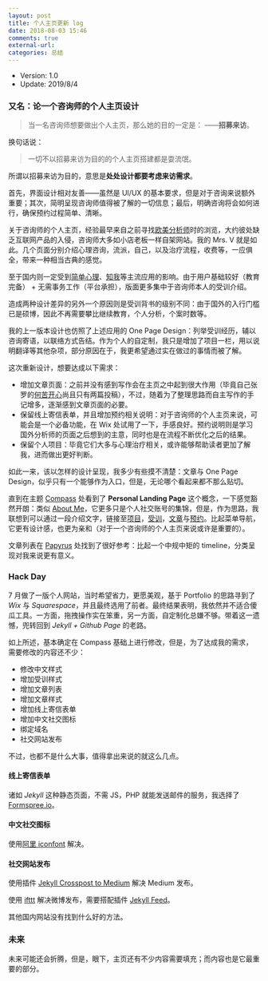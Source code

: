 ```yaml
---
layout: post
title: 个人主页更新 log
date: 2018-08-03 15:46
comments: true
external-url:
categories: 总结
---
```


* Version: 1.0
* Update: 2019/8/4

### 又名：论一个咨询师的个人主页设计

> 当一名咨询师想要做出个人主页，那么她的目的一定是：
> ——**招募来访**。

换句话说：

> 一切不以招募来访为目的的个人主页搭建都是耍流氓。

所谓以招募来访为目的，意思是**处处设计都要考虑来访需求**。

首先，界面设计相对友善——虽然是 UI/UX 的基本要求，但是对于咨询来说额外重要；其次，简明呈现咨询师值得被了解的一切信息；最后，明确咨询将会如何进行，确保预约过程简单、清晰。

关于咨询师的个人主页，经验最早来自之前寻找[欧美分析师](/posts/)时的浏览，大约彼处缺乏互联网产品的入侵，咨询师大多如小店老板一样自架网站。我的 Mrs. V 就是如此。几个页面分别介绍心理咨询，流派，自己，以及治疗流程，收费等，一应俱全，带来一种相当古典的感觉。

至于国内则一定受到[简单心理](https://www.jiandanxinli.com)、[知我](https://www.knowyourself.cc)等主流应用的影响。由于用户基础较好（教育完备） + 无需事务工作（平台承担），版面更多集中于咨询师本人的受训介绍。

造成两种设计差异的另外一个原因则是受训背书的级别不同：由于国外的入行门槛已是硕博，因此不再需要攀比继续教育，个人分析，个案时数等。

我的上一版本设计也仿照了上述应用的 One Page Design：列举受训经历，辅以咨询寄语，以联络方式告结。作为个人的自定制，我只是增加了项目一栏，用以说明翻译等其他杂项，部分原因在于，我更希望通过实在做过的事情而被了解。

这次重新设计，想要达成以下需求：

* 增加文章页面：之前并没有感到写作会在主页之中起到很大作用（毕竟自己张罗的[何苦开心](/)尚且只有两篇投稿），不过，随着为了整理思路而自主写作的手记增多，逐渐感到文章页面的必要。
* 保留线上寄信表单，并且增加预约相关说明：对于咨询师的个人主页来说，可能会是一个必备功能，在 Wix 处试用了一下，手感良好。预约说明则是学习国外分析师的页面之后想到的主意，同时也是在流程不断优化之后的结果。
* 保留个人项目：毕竟它们大多与心理治疗相关，或许能够帮助读者更加了解我，进而做出更好判断。

如此一来，该以怎样的设计呈现，我多少有些摸不清楚：文章与 One Page Design，似乎只有一个能够作为入口，但是，无论哪个看起来都不那么贴切。

直到在主题 [Compass](http://excentris.net/compass/) 处看到了 **Personal Landing Page** 这个概念，一下感觉豁然开朗：类似 [About Me](https://about.me)，它更多只是个人社交账号的集锦，但是，作为思路，我联想到可以通过一段介绍文字，链接至[项目](/)，[受训](/cv)，[文章](/writing)与[预约](/contact)。比起菜单导航，它更有设计感，也更为亲和（对于一个咨询师的个人主页来说或许是重要的）。

文章列表在 [Papyrus](http://hugosereno.eu) 处找到了很好参考：比起一个中规中矩的 timeline，分类呈现对我来说更有意义。

### Hack Day

7 月做了一版个人网站，当时希望省力，更愿美观，基于 Portfolio 的思路寻到了 *Wix* 与 *Squarespace*，并且最终选用了前者。最终结果表明，我依然并不适合傻瓜工具。一方面，拖拽操作实在笨重，另一方面，自定制化总嫌不够。带着这一遗憾，兜转回到 *Jekyll + Github Page* 的老路。

如上所述，基本确定在 Compass 基础上进行修改，但是，为了达成我的需求，需要修改的内容还不少：

* 修改中文样式
* 增加受训样式
* 增加文章列表
* 增加文章样式
* 增加线上寄信表单
* 增加中文社交图标
* 绑定域名
* 社交网站发布

不过，也都不是什么大事，值得拿出来说的就这么几点。

#### 线上寄信表单

诸如 *Jekyll* 这种静态页面，不需 JS，PHP 就能发送邮件的服务，我选择了 [Formspree.io](https://formspree.io)。

#### 中文社交图标

使用[阿里 iconfont](https://www.iconfont.cn) 解决。

#### 社交网站发布

使用插件 [Jekyll Crosspost to Medium](https://github.com/aarongustafson/jekyll-crosspost-to-medium) 解决 Medium 发布。

使用 [ifttt](https://ifttt.com) 解决微博发布，需要搭配插件 [Jekyll Feed](https://github.com/jekyll/jekyll-feed)。

其他国内网站没有找到什么好的方法。

### 未来

未来可能还会折腾，但是，眼下，主页还有不少内容需要填充；而内容也是它最重要的部分。
